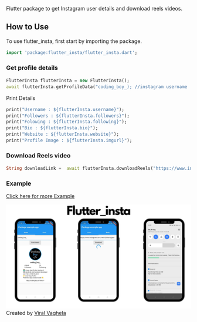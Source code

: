 Flutter package to get Instagram user details and download reels videos.

## How to Use 

To use flutter_insta, first start by importing the package.
```dart
import 'package:flutter_insta/flutter_insta.dart';
```

### Get profile details
 
```dart
FlutterInsta flutterInsta = new FlutterInsta();
await flutterInsta.getProfileData("coding_boy_); //instagram username
```

Print Details
```dart
print("Username : ${flutterInsta.username}");
print("Followers : ${flutterInsta.followers}");
print("Folowing : ${flutterInsta.following}");
print("Bio : ${flutterInsta.bio}");
print("Website : ${flutterInsta.website}");
print("Profile Image : ${flutterInsta.imgurl}");
```

### Download Reels video
```dart 
String downloadLink =  await flutterInsta.downloadReels("https://www.instagram.com/reel/CDlGkdZgB2y/"); //URL
```

### Example
[Click here for more Example](https://pub.dev/packages/flutter_insta/example)

![](./images/main.png)
Created by [Viral Vaghela](https://www.linkedin.com/in/viralv/)
